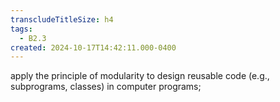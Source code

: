 ```yaml
---
transcludeTitleSize: h4
tags:
  - B2.3
created: 2024-10-17T14:42:11.000-0400
---
```

apply the principle of modularity to design reusable code (e.g., subprograms, classes) in computer programs;